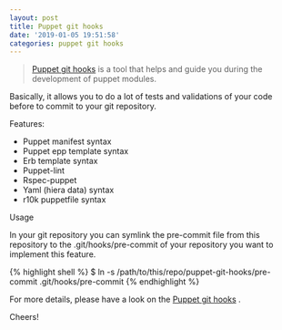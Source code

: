 ```yaml
---
layout: post
title: Puppet git hooks
date: '2019-01-05 19:51:58'
categories: puppet git hooks
---
```


> [Puppet git hooks](http://https://github.com/drwahl/puppet-git-hooks/) is a tool that helps and guide you during the development of puppet modules.

Basically, it allows you to do a lot of tests and validations of your code before to commit to your git repository.

Features:

- Puppet manifest syntax
- Puppet epp template syntax
- Erb template syntax
- Puppet-lint
- Rspec-puppet
- Yaml (hiera data) syntax
- r10k puppetfile syntax

Usage

In your git repository you can symlink the pre-commit file from this repository to the .git/hooks/pre-commit of your repository you want to implement this feature.

{% highlight shell %}
$ ln -s /path/to/this/repo/puppet-git-hooks/pre-commit .git/hooks/pre-commit
{% endhighlight %}

For more details, please have a look on the [Puppet git hooks](http://https://github.com/drwahl/puppet-git-hooks/) .

Cheers!
